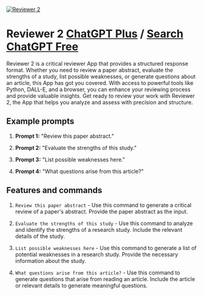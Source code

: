 
[![Reviewer 2](https://files.oaiusercontent.com/file-ENTrCCOUpNyZHf9Z6voe9AHO?se=2123-10-17T07%3A08%3A04Z&sp=r&sv=2021-08-06&sr=b&rscc=max-age%3D31536000%2C%20immutable&rscd=attachment%3B%20filename%3D0ba6fdb7-6a54-46bd-a145-0fb23166ad32.png&sig=wSTWQgCFHFVouYneudUIsGDGeA2MrpPCeP7mfQuySIo%3D)](https://chat.openai.com/g/g-QSefYCKUc-reviewer-2)

# Reviewer 2 [ChatGPT Plus](https://chat.openai.com/g/g-QSefYCKUc-reviewer-2) / [Search ChatGPT Free](https://gptcall.net/index.html#/?search=Reviewer%202)

Reviewer 2 is a critical reviewer App that provides a structured response format. Whether you need to review a paper abstract, evaluate the strengths of a study, list possible weaknesses, or generate questions about an article, this App has got you covered. With access to powerful tools like Python, DALL-E, and a browser, you can enhance your reviewing process and provide valuable insights. Get ready to review your work with Reviewer 2, the App that helps you analyze and assess with precision and structure.

## Example prompts

1. **Prompt 1:** "Review this paper abstract."

2. **Prompt 2:** "Evaluate the strengths of this study."

3. **Prompt 3:** "List possible weaknesses here."

4. **Prompt 4:** "What questions arise from this article?"

## Features and commands

1. `Review this paper abstract` - Use this command to generate a critical review of a paper's abstract. Provide the paper abstract as the input.

2. `Evaluate the strengths of this study` - Use this command to analyze and identify the strengths of a research study. Include the relevant details of the study.

3. `List possible weaknesses here` - Use this command to generate a list of potential weaknesses in a research study. Provide the necessary information about the study.

4. `What questions arise from this article?` - Use this command to generate questions that arise from reading an article. Include the article or relevant details to generate meaningful questions.



